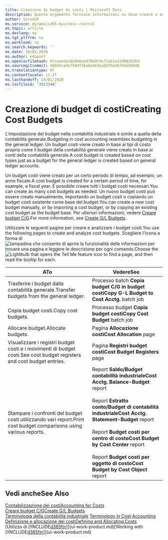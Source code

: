 ```yaml
---
title: Creazione di budget di costi | Microsoft Docs
description: Questo argomento fornisce informazioni su dove creare e analizzare budget costi.
author: SorenGP
ms.service: dynamics365-business-central
ms.topic: article
ms.devlang: na
ms.tgt_pltfrm: na
ms.workload: na
ms.search.keywords: ''
ms.date: 10/01/2020
ms.author: edupont
ms.openlocfilehash: 9fceeeda18b846edd79b9fdc71ab1a22d80203bd
ms.sourcegitcommit: ddbb5cede750df1baba4b3eab8fbed6744b5b9d6
ms.translationtype: HT
ms.contentlocale: it-IT
ms.lasthandoff: 10/01/2020
ms.locfileid: "3913348"
---
```

# <a name="creating-cost-budgets"></a><span data-ttu-id="50e8a-103">Creazione di budget di costi</span><span class="sxs-lookup"><span data-stu-id="50e8a-103">Creating Cost Budgets</span></span>
<span data-ttu-id="50e8a-104">L'impostazione del budget nella contabilità industriale è simile a quella della contabilità generale.</span><span class="sxs-lookup"><span data-stu-id="50e8a-104">Budgeting in cost accounting resembles budgeting in the general ledger.</span></span> <span data-ttu-id="50e8a-105">Un budget costi viene creato in base ai tipi di costo proprio come il budget della contabilità generale viene creato in base ai conti della contabilità generale.</span><span class="sxs-lookup"><span data-stu-id="50e8a-105">A cost budget is created based on cost types just as a budget for the general ledger is created based on general ledger accounts.</span></span>  

<span data-ttu-id="50e8a-106">Un budget costi viene creato per un certo periodo di tempo, ad esempio, un anno fiscale.</span><span class="sxs-lookup"><span data-stu-id="50e8a-106">A cost budget is created for a certain period of time, for example, a fiscal year.</span></span> <span data-ttu-id="50e8a-107">È possibile creare tutti i budget costi necessari.</span><span class="sxs-lookup"><span data-stu-id="50e8a-107">You can create as many cost budgets as needed.</span></span> <span data-ttu-id="50e8a-108">Un nuovo budget costi può essere creato manualmente, importando un budget costi o copiando un budget costi esistente come base del budget.</span><span class="sxs-lookup"><span data-stu-id="50e8a-108">You can create a new cost budget manually, or by importing a cost budget, or by copying an existing cost budget as the budget base.</span></span> <span data-ttu-id="50e8a-109">Per ulteriori informazioni, vedere [Creare budget C/G](finance-how-create-budgets.md).</span><span class="sxs-lookup"><span data-stu-id="50e8a-109">For more information, see [Create G/L Budgets](finance-how-create-budgets.md).</span></span>

<span data-ttu-id="50e8a-110">Utilizzare le seguenti pagine per creare e analizzare i budget costi.</span><span class="sxs-lookup"><span data-stu-id="50e8a-110">You use the following pages to create and analyze cost budgets.</span></span> <span data-ttu-id="50e8a-111">Scegliere l'icona a forma di ![lampadina che consente di aprire la funzionalità delle informazioni](media/ui-search/search_small.png "Informazioni sull'operazione che si desidera eseguire") per trovare una pagina e leggere le descrizione per ogni comando.</span><span class="sxs-lookup"><span data-stu-id="50e8a-111">Choose the ![Lightbulb that opens the Tell Me feature](media/ui-search/search_small.png "Tell me what you want to do") icon to find a page, and then read the tooltip for each.</span></span>

|<span data-ttu-id="50e8a-112">A</span><span class="sxs-lookup"><span data-stu-id="50e8a-112">To</span></span>|<span data-ttu-id="50e8a-113">Vedere</span><span class="sxs-lookup"><span data-stu-id="50e8a-113">See</span></span>|  
|--------|---------|  
|<span data-ttu-id="50e8a-114">Trasferire i budget dalla contabilità generale.</span><span class="sxs-lookup"><span data-stu-id="50e8a-114">Transfer budgets from the general ledger.</span></span>|<span data-ttu-id="50e8a-115">Processo batch **Copia budget C/G in budget costi**</span><span class="sxs-lookup"><span data-stu-id="50e8a-115">**Copy G-L Budget to Cost Acctg.** batch job</span></span>|  
|<span data-ttu-id="50e8a-116">Copia budget costi.</span><span class="sxs-lookup"><span data-stu-id="50e8a-116">Copy cost budgets.</span></span>|<span data-ttu-id="50e8a-117">Processo budget **Copia budget costi**</span><span class="sxs-lookup"><span data-stu-id="50e8a-117">**Copy Cost Budget** batch job</span></span>|  
|<span data-ttu-id="50e8a-118">Allocare budget.</span><span class="sxs-lookup"><span data-stu-id="50e8a-118">Allocate budgets.</span></span>|<span data-ttu-id="50e8a-119">Pagina **Allocazione costi**</span><span class="sxs-lookup"><span data-stu-id="50e8a-119">**Cost Allocation** page</span></span>|  
|<span data-ttu-id="50e8a-120">Visualizzare i registri budget costi e i movimenti di budget costi.</span><span class="sxs-lookup"><span data-stu-id="50e8a-120">See cost budget registers and cost budget entries.</span></span>|<span data-ttu-id="50e8a-121">Pagina **Registri budget costi**</span><span class="sxs-lookup"><span data-stu-id="50e8a-121">**Cost Budget Registers** page</span></span>|  
|<span data-ttu-id="50e8a-122">Stampare i confronti del budget costi utilizzando vari report.</span><span class="sxs-lookup"><span data-stu-id="50e8a-122">Print cost budget comparisons using various reports.</span></span>|<span data-ttu-id="50e8a-123">Report **Saldo/Budget contabilità industriale**</span><span class="sxs-lookup"><span data-stu-id="50e8a-123">**Cost Acctg. Balance-Budget** report</span></span><br /><br /> <span data-ttu-id="50e8a-124">Report **Estratto conto/Budget di contabilità industriale**</span><span class="sxs-lookup"><span data-stu-id="50e8a-124">**Cost Acctg. Statement-Budget** report</span></span><br /><br /> <span data-ttu-id="50e8a-125">Report **Budget costi per centro di costo**</span><span class="sxs-lookup"><span data-stu-id="50e8a-125">**Cost Budget by Cost Center** report</span></span><br /><br /> <span data-ttu-id="50e8a-126">Report **Budget costi per oggetto di costo**</span><span class="sxs-lookup"><span data-stu-id="50e8a-126">**Cost Budget by Cost Object** report</span></span>|  

## <a name="see-also"></a><span data-ttu-id="50e8a-127">Vedi anche</span><span class="sxs-lookup"><span data-stu-id="50e8a-127">See Also</span></span>  
[<span data-ttu-id="50e8a-128">Contabilizzazione dei costi</span><span class="sxs-lookup"><span data-stu-id="50e8a-128">Accounting for Costs</span></span>](finance-manage-cost-accounting.md)  
[<span data-ttu-id="50e8a-129">Creare budget C/G</span><span class="sxs-lookup"><span data-stu-id="50e8a-129">Create G/L Budgets</span></span>](finance-how-create-budgets.md)  
<span data-ttu-id="50e8a-130">[Terminologia della contabilità industriale](finance-terminology-in-cost-accounting.md) </span><span class="sxs-lookup"><span data-stu-id="50e8a-130">[Terminology in Cost Accounting](finance-terminology-in-cost-accounting.md) </span></span>  
[<span data-ttu-id="50e8a-131">Definizione e allocazione dei costi</span><span class="sxs-lookup"><span data-stu-id="50e8a-131">Defining and Allocating Costs</span></span>](finance-define-and-allocate-costs.md)  
<span data-ttu-id="50e8a-132">[Utilizzo di [!INCLUDE[d365fin](includes/d365fin_md.md)]](ui-work-product.md)</span><span class="sxs-lookup"><span data-stu-id="50e8a-132">[Working with [!INCLUDE[d365fin](includes/d365fin_md.md)]](ui-work-product.md)</span></span>
